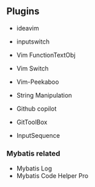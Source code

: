 
## Plugins

- ideavim
- inputswitch
- Vim FunctionTextObj
- Vim Switch
- Vim-Peekaboo
- String Manipulation

- Github copilot
- GitToolBox
- InputSequence


### Mybatis related
- Mybatis Log
- Mybatis Code Helper Pro

